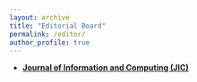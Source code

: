 ```yaml
---
layout: archive
title: "Editorial Board"
permalink: /editor/
author_profile: true
---
```


*  [**Journal of Information and Computing (JIC)**](https://www.hkstmpress.com/journals/JIC/)


